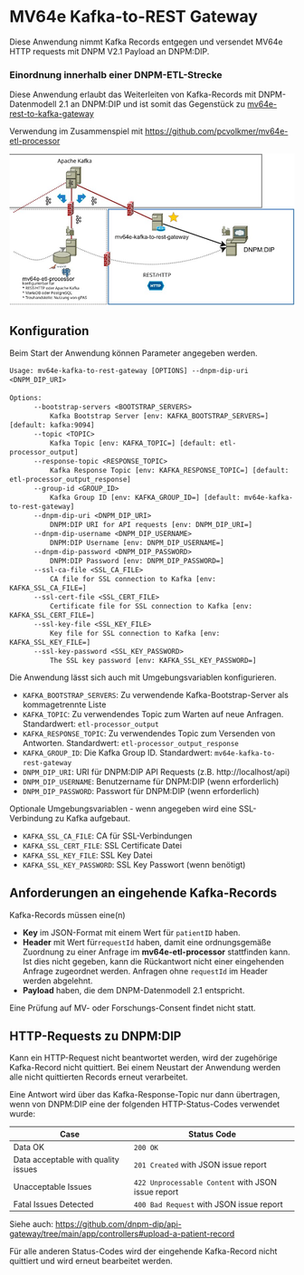 # MV64e Kafka-to-REST Gateway

Diese Anwendung nimmt Kafka Records entgegen und versendet MV64e HTTP requests mit DNPM V2.1 Payload an DNPM:DIP.

### Einordnung innerhalb einer DNPM-ETL-Strecke

Diese Anwendung erlaubt das Weiterleiten von Kafka-Records mit DNPM-Datenmodell 2.1 an DNPM:DIP und ist somit das
Gegenstück zu [mv64e-rest-to-kafka-gateway](https://github.com/pcvolkmer/mv64e-rest-to-kafka-gateway)

Verwendung im Zusammenspiel mit https://github.com/pcvolkmer/mv64e-etl-processor

![Modell DNPM-ETL-Strecke](docs/etl.jpeg)

## Konfiguration

Beim Start der Anwendung können Parameter angegeben werden.

```
Usage: mv64e-kafka-to-rest-gateway [OPTIONS] --dnpm-dip-uri <DNPM_DIP_URI>

Options:
      --bootstrap-servers <BOOTSTRAP_SERVERS>
          Kafka Bootstrap Server [env: KAFKA_BOOTSTRAP_SERVERS=] [default: kafka:9094]
      --topic <TOPIC>
          Kafka Topic [env: KAFKA_TOPIC=] [default: etl-processor_output]
      --response-topic <RESPONSE_TOPIC>
          Kafka Response Topic [env: KAFKA_RESPONSE_TOPIC=] [default: etl-processor_output_response]
      --group-id <GROUP_ID>
          Kafka Group ID [env: KAFKA_GROUP_ID=] [default: mv64e-kafka-to-rest-gateway]
      --dnpm-dip-uri <DNPM_DIP_URI>
          DNPM:DIP URI for API requests [env: DNPM_DIP_URI=]
      --dnpm-dip-username <DNPM_DIP_USERNAME>
          DNPM:DIP Username [env: DNPM_DIP_USERNAME=]
      --dnpm-dip-password <DNPM_DIP_PASSWORD>
          DNPM:DIP Password [env: DNPM_DIP_PASSWORD=]
      --ssl-ca-file <SSL_CA_FILE>
          CA file for SSL connection to Kafka [env: KAFKA_SSL_CA_FILE=]
      --ssl-cert-file <SSL_CERT_FILE>
          Certificate file for SSL connection to Kafka [env: KAFKA_SSL_CERT_FILE=]
      --ssl-key-file <SSL_KEY_FILE>
          Key file for SSL connection to Kafka [env: KAFKA_SSL_KEY_FILE=]
      --ssl-key-password <SSL_KEY_PASSWORD>
          The SSL key password [env: KAFKA_SSL_KEY_PASSWORD=]
```

Die Anwendung lässt sich auch mit Umgebungsvariablen konfigurieren.

* `KAFKA_BOOTSTRAP_SERVERS`: Zu verwendende Kafka-Bootstrap-Server als kommagetrennte Liste
* `KAFKA_TOPIC`: Zu verwendendes Topic zum Warten auf neue Anfragen. Standardwert: `etl-processor_output`
* `KAFKA_RESPONSE_TOPIC`: Zu verwendendes Topic zum Versenden von Antworten. Standardwert:
  `etl-processor_output_response`
* `KAFKA_GROUP_ID`: Die Kafka Group ID. Standardwert: `mv64e-kafka-to-rest-gateway`
* `DNPM_DIP_URI`: URI für DNPM:DIP API Requests (z.B. http://localhost/api)
* `DNPM_DIP_USERNAME`: Benutzername für DNPM:DIP (wenn erforderlich)
* `DNPM_DIP_PASSWORD`: Passwort für DNPM:DIP (wenn erforderlich)

Optionale Umgebungsvariablen - wenn angegeben wird eine SSL-Verbindung zu Kafka aufgebaut.

* `KAFKA_SSL_CA_FILE`: CA für SSL-Verbindungen
* `KAFKA_SSL_CERT_FILE`: SSL Certificate Datei
* `KAFKA_SSL_KEY_FILE`: SSL Key Datei
* `KAFKA_SSL_KEY_PASSWORD`: SSL Key Passwort (wenn benötigt)

## Anforderungen an eingehende Kafka-Records

Kafka-Records müssen eine(n)

* **Key** im JSON-Format mit einem Wert für `patientID` haben.
* **Header** mit Wert für`requestId` haben, damit eine ordnungsgemäße Zuordnung zu einer Anfrage im
  **mv64e-etl-processor** stattfinden kann.
  Ist dies nicht gegeben, kann die Rückantwort nicht einer eingehenden Anfrage zugeordnet werden.
  Anfragen ohne `requestId` im Header werden abgelehnt.
* **Payload** haben, die dem DNPM-Datenmodell 2.1 entspricht.

Eine Prüfung auf MV- oder Forschungs-Consent findet nicht statt.

## HTTP-Requests zu DNPM:DIP

Kann ein HTTP-Request nicht beantwortet werden, wird der zugehörige Kafka-Record nicht quittiert.
Bei einem Neustart der Anwendung werden alle nicht quittierten Records erneut verarbeitet.

Eine Antwort wird über das Kafka-Response-Topic nur dann übertragen, wenn von DNPM:DIP eine der folgenden
HTTP-Status-Codes verwendet wurde:

| Case                                  | Status Code                                        |
|---------------------------------------|----------------------------------------------------|
| Data OK                               | `200 OK`                                           |
| Data acceptable with quality issues 	 | `201 Created` with JSON issue report               |
| Unacceptable Issues                   | `422 Unprocessable Content` with JSON issue report |
| Fatal Issues Detected                 | `400 Bad Request` with JSON issue report           |

Siehe auch: https://github.com/dnpm-dip/api-gateway/tree/main/app/controllers#upload-a-patient-record

Für alle anderen Status-Codes wird der eingehende Kafka-Record nicht quittiert und wird erneut bearbeitet werden.